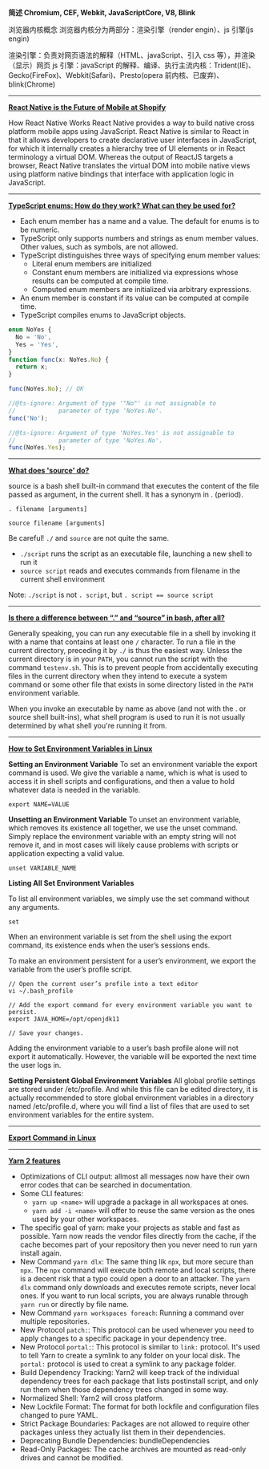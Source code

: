 **简述 Chromium, CEF, Webkit, JavaScriptCore, V8, Blink**

浏览器内核概念
浏览器内核分为两部分：渲染引擎（render engin）、js 引擎(js engin)

渲染引擎：负责对网页语法的解释（HTML、javaScript、引入 css 等），并渲染（显示）网页
js 引擎：javaScript 的解释、编译、执行主流内核：Trident(IE)、Gecko(FireFox)、Webkit(Safari)、Presto(opera 前内核、已废弃)、blink(Chrome)

---

**[React Native is the Future of Mobile at Shopify](https://engineering.shopify.com/blogs/engineering/react-native-future-mobile-shopify)**

How React Native Works
React Native provides a way to build native cross platform mobile apps using JavaScript. React Native is similar to React in that it allows developers to create declarative user interfaces in JavaScript, for which it internally creates a hierarchy tree of UI elements or in React terminology a virtual DOM. Whereas the output of ReactJS targets a browser, React Native translates the virtual DOM into mobile native views using platform native bindings that interface with application logic in JavaScript.

---

**[TypeScript enums: How do they work? What can they be used for?](https://2ality.com/2020/01/typescript-enums.html)**

- Each enum member has a name and a value. The default for enums is to be numeric.
- TypeScript only supports numbers and strings as enum member values. Other values, such as symbols, are not allowed.
- TypeScript distinguishes three ways of specifying enum member values:
  - Literal enum members are initialized
  - Constant enum members are initialized via expressions whose results can be computed at compile time.
  - Computed enum members are initialized via arbitrary expressions.
- An enum member is constant if its value can be computed at compile time.
- TypeScript compiles enums to JavaScript objects.

```typescript
enum NoYes {
  No = 'No',
  Yes = 'Yes',
}
function func(x: NoYes.No) {
  return x;
}

func(NoYes.No); // OK

//@ts-ignore: Argument of type '"No"' is not assignable to
//            parameter of type 'NoYes.No'.
func('No');

//@ts-ignore: Argument of type 'NoYes.Yes' is not assignable to
//            parameter of type 'NoYes.No'.
func(NoYes.Yes);
```

---

**[What does 'source' do?](https://superuser.com/questions/46139/what-does-source-do)**

source is a bash shell built-in command that executes the content of the file passed as argument, in the current shell. It has a synonym in . (period).

```shell
. filename [arguments]

source filename [arguments]
```

Be careful! `./` and `source` are not quite the same.

- `./script` runs the script as an executable file, launching a new shell to run it
- `source script` reads and executes commands from filename in the current shell environment

Note: `./script` is not `. script`, but `. script == source script`

---

**[Is there a difference between “.” and “source” in bash, after all?](https://askubuntu.com/questions/182012/is-there-a-difference-between-and-source-in-bash-after-all?lq=1)**

Generally speaking, you can run any executable file in a shell by invoking it with a name that contains at least one `/` character. To run a file in the current directory, preceding it by `./` is thus the easiest way. Unless the current directory is in your `PATH`, you cannot run the script with the command `testenv.sh`. This is to prevent people from accidentally executing files in the current directory when they intend to execute a system command or some other file that exists in some directory listed in the `PATH` environment variable.

When you invoke an executable by name as above (and not with the . or source shell built-ins), what shell program is used to run it is not usually determined by what shell you're running it from.

---

**[How to Set Environment Variables in Linux](https://www.serverlab.ca/tutorials/linux/administration-linux/how-to-set-environment-variables-in-linux/)**

**Setting an Environment Variable**
To set an environment variable the export command is used. We give the variable a name, which is what is used to access it in shell scripts and configurations, and then a value to hold whatever data is needed in the variable.

```shell
export NAME=VALUE
```

**Unsetting an Environment Variable**
To unset an environment variable, which removes its existence all together, we use the unset command. Simply replace the environment variable with an empty string will not remove it, and in most cases will likely cause problems with scripts or application expecting a valid value.

```shell
unset VARIABLE_NAME
```

**Listing All Set Environment Variables**

To list all environment variables, we simply use the set command without any arguments.

```shell
set
```

When an environment variable is set from the shell using the export command, its existence ends when the user’s sessions ends.

To make an environment persistent for a user’s environment, we export the variable from the user’s profile script.

```
// Open the current user’s profile into a text editor
vi ~/.bash_profile

// Add the export command for every environment variable you want to persist.
export JAVA_HOME=/opt/openjdk11

// Save your changes.
```

Adding the environment variable to a user’s bash profile alone will not export it automatically. However, the variable will be exported the next time the user logs in.

**Setting Persistent Global Environment Variables**
All global profile settings are stored under /etc/profile. And while this file can be edited directory, it is actually recommended to store global environment variables in a directory named /etc/profile.d, where you will find a list of files that are used to set environment variables for the entire system.

---

**[Export Command in Linux](https://www.journaldev.com/28251/export-command-linux)**

---

**[Yarn 2 features](https://dev.to/arcanis/introducing-yarn-2-4eh1)**

- Optimizations of CLI output: allmost all messages now have their own error codes that can be searched in documentation.
- Some CLI features:
  - `yarn up <name>` will upgrade a package in all workspaces at ones.
  - `yarn add -i <name>` will offer to reuse the same version as the ones used by your other workspaces.
- The specific goal of yarn: make your projects as stable and fast as possible. Yarn now reads the vendor files directly from the cache, if the cache becomes part of your repository then you never need to run yarn install again.
- New Command `yarn dlx`: The same thing lik `npx`, but more secure than `npx`. The `npx` command will execute both remote and local scripts, there is a decent risk that a typo could open a door to an attacker. The `yarn dlx` command only downloads and executes remote scripts, never local ones. If you want to run local scripts, you are always runable through `yarn run` or directly by file name.
- New Command `yarn workspaces foreach`: Running a command over multiple repositories.
- New Protocol `patch:`: This protocol can be used whenever you need to apply changes to a specific package in your dependency tree.
- New Protocol `portal:`: This protocol is similar to `link:` protocol. It's used to tell Yarn to create a symlink to any folder on your local disk. The `portal:` protocol is used to creat a symlink to any package folder.
- Build Dependency Tracking: Yarn2 will keep track of the individual dependency trees for each package that lists postinstall script, and only run them when those dependency trees changed in some way.
- Normalized Shell: Yarn2 will cross platform.
- New Lockfile Format: The format for both lockfile and configuration files changed to pure YAML.
- Strict Package Boundaries: Packages are not allowed to require other packages unless they actually list them in their dependencies.
- Deprecating Bundle Dependencies: bundleDependencies
- Read-Only Packages: The cache archives are mounted as read-only drives and cannot be modified.
